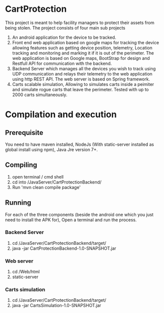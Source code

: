 # CartProtection
This project is meant to help facility managers to protect their assets from being stolen.
The project consists of four main sub projects
1. An android application for the device to be tracked. 
2. Front end web application based on google maps for tracking the device allowing features such as getting device position, telemetry, Location tracking and monitoring and marking it if it is out of the perimeter. The web application is based on Google maps, BootStrap for design and Restfull API for communication with the backend.
3. Backend Server which manages all the devices you wish to track using UDP communication and relays their telemetry to the web application using http REST API. The web server is based on Spring framework.
4. Carts scalable simulation, Allowing to simulates carts inside a peimiter and simulate rogue carts that leave the perimeter. Tested with up to 2000 carts simultaneously.


# Compilation and execution
## Prerequisite
You need to have maven installed, NodeJs (With static-server installed as global install using npm), Java Jre version 7+.

## Compiling
1. open terminal / cmd shell
2. cd into /JavaServer/CartProtectionBackend/
3. Run 'mvn clean compile package'

## Running
For each of the three components (beside the android one which you just need to install the APK for), Open a terminal and run the process.

### Backend Server
1. cd /JavaServer/CartProtectionBackend/target/
2. java -jar CartProtectionBackend-1.0-SNAPSHOT.jar

### Web server
1. cd /Web/html
2. static-server

### Carts simulation
1. cd /JavaServer/CartProtectionBackend/target/
2. java -jar CartsSimulation-1.0-SNAPSHOT.jar





